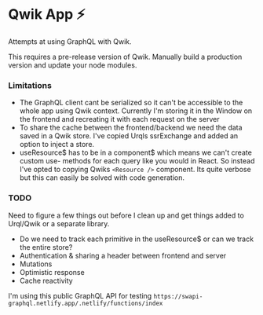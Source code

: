 # Qwik App ⚡️

Attempts at using GraphQL with Qwik.

This requires a pre-release version of Qwik. Manually build a production version and update your node modules.

### Limitations

- The GraphQL client cant be serialized so it can't be accessible to the whole app using Qwik context. Currently I'm storing it in the Window on the frontend and recreating it with each request on the server
- To share the cache between the frontend/backend we need the data saved in a Qwik store. I've copied Urqls ssrExchange and added an option to inject a store.
- useResource$ has to be in a component$ which means we can't create custom use- methods for each query like you would in React. So instead I've opted to copying Qwiks `<Resource />` component. Its quite verbose but this can easily be solved with code generation.

### TODO

Need to figure a few things out before I clean up and get things added to Urql/Qwik or a separate library.

- Do we need to track each primitive in the useResource$ or can we track the entire store?
- Authentication & sharing a header between frontend and server
- Mutations
- Optimistic response
- Cache reactivity

I'm using this public GraphQL API for testing `https://swapi-graphql.netlify.app/.netlify/functions/index`
